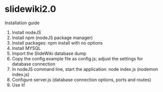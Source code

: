 slidewiki2.0
============

Installation guide

1. Install nodeJS
2. Install npm (nodeJS package manager) 
3. Install packages: npm install with no options
4. Install MYSQL
5. Import the SlideWiki database dump
6. Copy the config.example file as config.js; adjust the settings for database connection
7. In nodeJS command line, start the application: node index.js (nodemon index.js)
8. Configure server.js (database connection options, ports and routes)
9. Use it!
